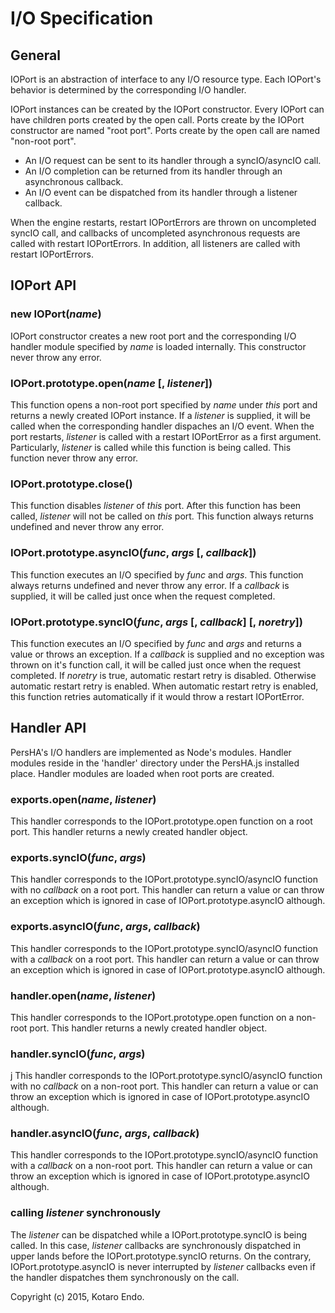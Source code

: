 # I/O Specification

## General

IOPort is an abstraction of interface to any I/O resource type.
Each IOPort's behavior is determined by the corresponding I/O handler. 

IOPort instances can be created by the IOPort constructor.
Every IOPort can have children ports created by the open call.
Ports create by the IOPort constructor are named "root port".
Ports create by the open call are named "non-root port".

- An I/O request can be sent to its handler through a syncIO/asyncIO call.
- An I/O completion can be returned from its handler through an asynchronous callback.
- An I/O event can be dispatched from its handler through a listener callback.

When the engine restarts, restart IOPortErrors are thrown on uncompleted syncIO call, and callbacks of uncompleted asynchronous requests are called with restart IOPortErrors. In addition, all listeners are called with restart IOPortErrors.

## IOPort API

### new IOPort(*name*)

IOPort constructor creates a new root port and the corresponding I/O handler module specified by *name* is loaded internally.
This constructor never throw any error.

### IOPort.prototype.open(*name* [, *listener*])

This function opens a non-root port specified by *name* under *this* port and returns a newly created IOPort instance.
If a *listener* is supplied, it will be called when the corresponding handler dispaches an I/O event.
When the port restarts, *listener* is called with a restart IOPortError as a first argument.
Particularly, *listener* is called while this function is being called.
This function never throw any error.

### IOPort.prototype.close()

This function disables *listener* of *this* port.
After this function has been called, *listener* will not be called on *this* port.
This function always returns undefined and never throw any error.

### IOPort.prototype.asyncIO(*func*, *args* [, *callback*])

This function executes an I/O specified by *func* and *args*.
This function always returns undefined and never throw any error.
If a *callback* is supplied, it will be called just once when the request completed.

### IOPort.prototype.syncIO(*func*, *args* [, *callback*] [, *noretry*])

This function executes an I/O specified by *func* and *args* and returns a value or throws an exception.
If a *callback* is supplied and no exception was thrown on it's function call, it will be called just once when the request completed.
If *noretry* is true, automatic restart retry is disabled. Otherwise automatic restart retry is enabled.
When automatic restart retry is enabled, this function retries automatically if it would throw a restart IOPortError.

## Handler API

PersHA's I/O handlers are implemented as Node's modules.
Handler modules reside in the 'handler' directory under the PersHA.js installed place.
Handler modules are loaded when root ports are created.

### exports.open(*name*, *listener*)

This handler corresponds to the IOPort.prototype.open function on a root port.
This handler returns a newly created handler object.

### exports.syncIO(*func*, *args*)

This handler corresponds to the IOPort.prototype.syncIO/asyncIO function with no *callback* on a root port.
This handler can return a value or can throw an exception which is ignored in case of IOPort.prototype.asyncIO although.

### exports.asyncIO(*func*, *args*, *callback*)

This handler corresponds to the IOPort.prototype.syncIO/asyncIO function with a *callback* on a root port.
This handler can return a value or can throw an exception which is ignored in case of IOPort.prototype.asyncIO although.

### handler.open(*name*, *listener*)

This handler corresponds to the IOPort.prototype.open function on a non-root port.
This handler returns a newly created handler object.

### handler.syncIO(*func*, *args*)
j
This handler corresponds to the IOPort.prototype.syncIO/asyncIO function with no *callback* on a non-root port.
This handler can return a value or can throw an exception which is ignored in case of IOPort.prototype.asyncIO although.

### handler.asyncIO(*func*, *args*, *callback*)

This handler corresponds to the IOPort.prototype.syncIO/asyncIO function with a *callback* on a non-root port.
This handler can return a value or can throw an exception which is ignored in case of IOPort.prototype.asyncIO although.

### calling *listener* synchronously 

The *listener* can be dispatched while a IOPort.prototype.syncIO is being called.
In this case, *listener* callbacks are synchronously dispatched in upper lands before the IOPort.prototype.syncIO returns.
On the contrary, IOPort.prototype.asyncIO is never interrupted by *listener* callbacks even if the handler dispatches them synchronously on the call.

Copyright (c) 2015, Kotaro Endo.

